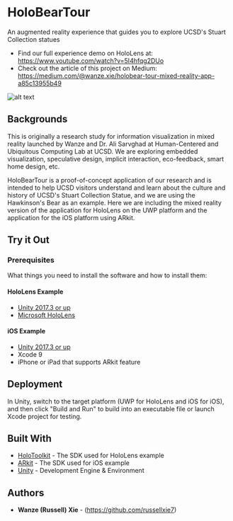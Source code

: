 # HoloBearTour

An augmented reality experience that guides you to explore UCSD's Stuart Collection statues

* Find our full experience demo on HoloLens at: https://www.youtube.com/watch?v=5I4hfqg2DUo 
* Check out the article of this project on Medium: https://medium.com/@wanze.xie/holobear-tour-mixed-reality-app-a85c13955b49

![alt text](https://cdn-images-1.medium.com/max/800/1*eOpSeXY4U0n6OfAvbMksFw.jpeg)

## Backgrounds
This is originally a research study for information visualization in mixed reality launched by Wanze and Dr. Ali Sarvghad at Human-Centered and Ubiquitous Computing Lab at UCSD. We are exploring embedded visualization, speculative design, implicit interaction, eco-feedback, smart home design, etc.

HoloBearTour is a proof-of-concept application of our research and is intended to help UCSD visitors understand and learn about the culture and history of UCSD's Stuart Collection Statue, and we are using the Hawkinson's Bear as an example. Here we are including the mixed reality version of the application for HoloLens on the UWP platform and the application for the iOS platform using ARkit.


## Try it Out

### Prerequisites

What things you need to install the software and how to install them:

#### HoloLens Example

* [Unity 2017.3 or up](https://unity3d.com/get-unity/download/archive)
* [Microsoft HoloLens](https://www.microsoft.com/en-us/hololens/buy)


#### iOS Example

* [Unity 2017.3 or up](https://unity3d.com/get-unity/download/archive)
* Xcode 9
* iPhone or iPad that supports ARkit feature

## Deployment

In Unity, switch to the target platform (UWP for HoloLens and iOS for iOS), and then click "Build and Run" to build into an executable file or launch Xcode project for testing.

## Built With

* [HoloToolkit](https://github.com/Microsoft/MixedRealityToolkit-Unity) - The SDK used for HoloLens example
* [ARkit](https://developer.apple.com/arkit/) - The SDK used for iOS example
* [Unity](https://unity3d.com/) - Development Engine & Environment


## Authors

* **Wanze (Russell) Xie** - (https://github.com/russellxie7)


